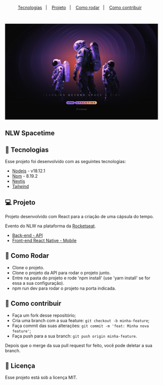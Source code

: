 <p align="center">
  <a href="#-tecnologias">Tecnologias</a>&nbsp;&nbsp;&nbsp;|&nbsp;&nbsp;&nbsp;
  <a href="#-projeto">Projeto</a>&nbsp;&nbsp;&nbsp;|&nbsp;&nbsp;&nbsp;
  <a href="#-como-rodar">Como rodar</a>&nbsp;&nbsp;&nbsp;|&nbsp;&nbsp;&nbsp;
  <a href="#-como-contribuir">Como contribuir</a>&nbsp;&nbsp;&nbsp;
  </p>

<br>

<p align="center">
  <img alt="" src=".github/wallpaper.png">
</p>

## NLW Spacetime

## 🚀 Tecnologias

Esse projeto foi desenvolvido com as seguintes tecnologias:

- [Nodejs](https://nodejs.org/en/) - v18.12.1
- [Npm](https://www.npmjs.com/) - 8.19.2
- [Nextjs](https://nextjs.org/)
- [Tailwind](https://tailwindcss.com/)

## 💻 Projeto

Projeto desenvolvido com React para a criação de uma cápsula do tempo.

Evento do NLW na plataforma da [Rocketseat](https://www.rocketseat.com.br/).

- [Back-end - API](https://github.com/leticea/nlw-spacetime-server)
- [Front-end React Native - Mobile](https://github.com/leticea/nlw-spacetime-mobile)

## 🚀 Como Rodar

- Clone o projeto.
- Clone o projeto da API para rodar o projeto junto.
- Entre na pasta do projeto e rode 'npm install' (use 'yarn install' se for essa a sua configuração).
- npm run dev para rodar o projeto na porta indicada.

## 🤔 Como contribuir

- Faça um fork desse repositório;
- Cria uma branch com a sua feature: `git checkout -b minha-feature`;
- Faça commit das suas alterações: `git commit -m 'feat: Minha nova feature'`;
- Faça push para a sua branch: `git push origin minha-feature`.

Depois que o merge da sua pull request for feito, você pode deletar a sua branch.

## 📝 Licença

Esse projeto está sob a licença MIT.